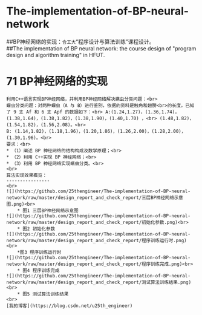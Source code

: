 # The-implementation-of-BP-neural-network
##BP神经网络的实现：`合工大`“程序设计与算法训练”课程设计。<br>
##The implementation of BP neural network: the course design of "program design and algorithm training" in HFUT.

71 BP神经网络的实现
===================
	利用C++语言实现BP神经网络，并利用BP神经网络解决螨虫分类问题：<br>
	蠓虫分类问题：对两种蠓虫（A 与 B）进行鉴别，依据的资料是触角和翅膀<br>的长度，已知了 9 支 Af 和 6 支 Apf 的数据如下：<br> A:(1.24,1.27)，(1.36,1.74)，(1.38,1.64)，(1.38,1.82)，(1.38,1.90)，(1.40,1.70) ，<br> (1.48,1.82)，(1.54,1.82)，(1.56,2.08)。<br>
	B: (1.14,1.82)，(1.18,1.96)，(1.20,1.86)，(1.26,2.00)，(1.28,2.00)，(1.30,1.96)。<br>
	要求：<br>
	* （1）阐述 BP 神经网络的结构构成及数学原理；<br>
	* （2）利用 C++实现 BP 神经网络；<br>
	* （3）利用 BP 神经网络实现螨虫分类。<br>
	<br>
	算法实现效果概览：
	----------------
	<br>
	![](https://github.com/25thengineer/The-implementation-of-BP-neural-network/raw/master/design_report_and_check_report/三层BP神经网络示意图.png)<br>
		* 图1 三层BP神经网络示意图
	![](https://github.com/25thengineer/The-implementation-of-BP-neural-network/raw/master/design_report_and_check_report/初始化参数.png)<br>
		* 图2 初始化参数
	![](https://github.com/25thengineer/The-implementation-of-BP-neural-network/raw/master/design_report_and_check_report/程序训练运行时.png)<br>
		*图3 程序训练运行时
	![](https://github.com/25thengineer/The-implementation-of-BP-neural-network/raw/master/design_report_and_check_report/程序训练完成.png)<br>
		* 图4 程序训练完成
	![](https://github.com/25thengineer/The-implementation-of-BP-neural-network/raw/master/design_report_and_check_report/测试算法训练结果.png)<br>
		* 图5 测试算法训练结果
	<br>
	[我的博客](https://blog.csdn.net/u25th_engineer)
			